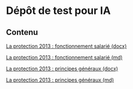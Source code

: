 # Dépôt de test pour IA

## Contenu
[La protection 2013 : fonctionnement salarié (docx)](./Protection_2013_fonctionnement_salarie.docx)

[La protection 2013 : fonctionnement salarié (md)](./Protection_2013_fonctionnement_salarie.md)

[La protection 2013 : principes généraux (docx)](./Protection_2013_principes_generaux.docx)

[La protection 2013 : principes généraux (md)](./Protection_2013_principes_generaux.md)
